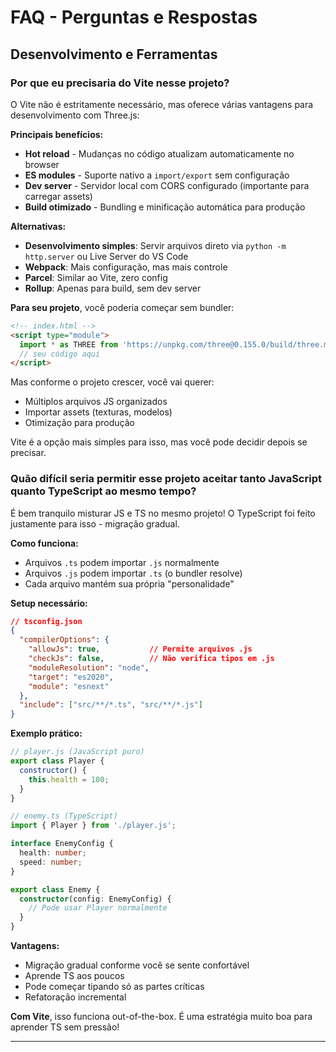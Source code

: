 # FAQ - Perguntas e Respostas

## Desenvolvimento e Ferramentas

### Por que eu precisaria do Vite nesse projeto?

O Vite não é estritamente necessário, mas oferece várias vantagens para desenvolvimento com Three.js:

**Principais benefícios:**
- **Hot reload** - Mudanças no código atualizam automaticamente no browser
- **ES modules** - Suporte nativo a `import/export` sem configuração
- **Dev server** - Servidor local com CORS configurado (importante para carregar assets)
- **Build otimizado** - Bundling e minificação automática para produção

**Alternativas:**
- **Desenvolvimento simples**: Servir arquivos direto via `python -m http.server` ou Live Server do VS Code
- **Webpack**: Mais configuração, mas mais controle
- **Parcel**: Similar ao Vite, zero config
- **Rollup**: Apenas para build, sem dev server

**Para seu projeto**, você poderia começar sem bundler:
```html
<!-- index.html -->
<script type="module">
  import * as THREE from 'https://unpkg.com/three@0.155.0/build/three.module.js';
  // seu código aqui
</script>
```

Mas conforme o projeto crescer, você vai querer:
- Múltiplos arquivos JS organizados
- Importar assets (texturas, modelos)
- Otimização para produção

Vite é a opção mais simples para isso, mas você pode decidir depois se precisar.

### Quão difícil seria permitir esse projeto aceitar tanto JavaScript quanto TypeScript ao mesmo tempo?

É bem tranquilo misturar JS e TS no mesmo projeto! O TypeScript foi feito justamente para isso - migração gradual.

**Como funciona:**
- Arquivos `.ts` podem importar `.js` normalmente
- Arquivos `.js` podem importar `.ts` (o bundler resolve)
- Cada arquivo mantém sua própria "personalidade"

**Setup necessário:**
```json
// tsconfig.json
{
  "compilerOptions": {
    "allowJs": true,           // Permite arquivos .js
    "checkJs": false,          // Não verifica tipos em .js
    "moduleResolution": "node",
    "target": "es2020",
    "module": "esnext"
  },
  "include": ["src/**/*.ts", "src/**/*.js"]
}
```

**Exemplo prático:**
```javascript
// player.js (JavaScript puro)
export class Player {
  constructor() {
    this.health = 100;
  }
}
```

```typescript
// enemy.ts (TypeScript)
import { Player } from './player.js';

interface EnemyConfig {
  health: number;
  speed: number;
}

export class Enemy {
  constructor(config: EnemyConfig) {
    // Pode usar Player normalmente
  }
}
```

**Vantagens:**
- Migração gradual conforme você se sente confortável
- Aprende TS aos poucos
- Pode começar tipando só as partes críticas
- Refatoração incremental

**Com Vite**, isso funciona out-of-the-box. É uma estratégia muito boa para aprender TS sem pressão!

---

<!-- Adicione novas perguntas abaixo desta linha -->